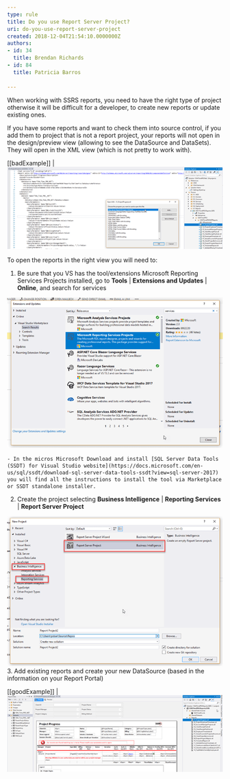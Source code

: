 ```yaml
---
type: rule
title: Do you use Report Server Project?
uri: do-you-use-report-server-project
created: 2018-12-04T21:54:10.0000000Z
authors:
- id: 34
  title: Brendan Richards
- id: 84
  title: Patricia Barros

---
```


When working with SSRS reports, you need to have the right type of project otherwise it will be difficult for a developer, to create new reports or update existing ones.

If you have some reports and want to check them into source control, if you add them to project that is not a report project, your reports will not open in the design/preview view (allowing to see the DataSource and DataSets). They will open in the XML view (which is not pretty to work with).
 
[[badExample]]
| ![ Bad example – C# project with reports opening as XML](report-server-project1.png)

To open the reports in the right view you will need to:

1. Be sure that you VS has the tool/extensions Microsoft Reporting Services Projects installed, go to **Tools** | **Extensions and Updates** | **Online**, and search for services

![ Checking Microsoft Reporting Services Projects is installed](report-server-project2.png)

    - In the micros Microsoft Download and install [SQL Server Data Tools (SSDT) for Visual Studio website](https://docs.microsoft.com/en-us/sql/ssdt/download-sql-server-data-tools-ssdt?view=sql-server-2017) you will find all the instructions to install the tool via Marketplace or SSDT standalone installer.
2. Create the project selecting **Business Intelligence** | **Reporting Services** | **Report Server Project**

![](report-server-project3.png)
3. Add existing reports and create your new DataSource (based in the information on your Report Portal)

[[goodExample]]
| ![ Good Example – Report Server project with reports opening in the design/preview view](report-server-project4.png)
